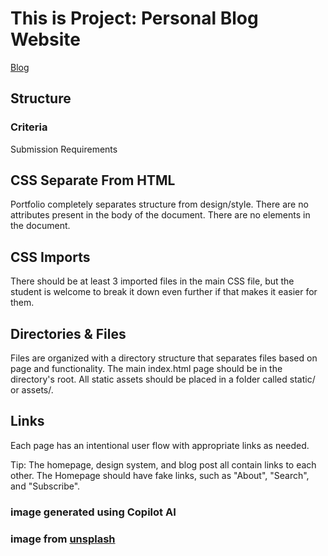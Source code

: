 # This is Project: Personal Blog Website

[Blog](https://pop2323.github.io/Project-Personal-Blog-Website/)

## Structure

### Criteria

Submission Requirements

## CSS Separate From HTML

Portfolio completely separates structure from design/style.
There are no attributes present in the body of the document.
There are no elements in the document.

## CSS Imports

There should be at least 3 imported files in the main CSS file, but the student is welcome to break it down even further if that makes it easier for them.

## Directories & Files

Files are organized with a directory structure that separates files based on page and functionality.
The main index.html page should be in the directory's root.
All static assets should be placed in a folder called static/ or assets/.

## Links

Each page has an intentional user flow with appropriate links as needed.

Tip: The homepage, design system, and blog post all contain links to each other. The Homepage should have fake links, such as "About", "Search", and "Subscribe".

### image generated using Copilot AI

### image from [unsplash](https://unsplash.com/)

